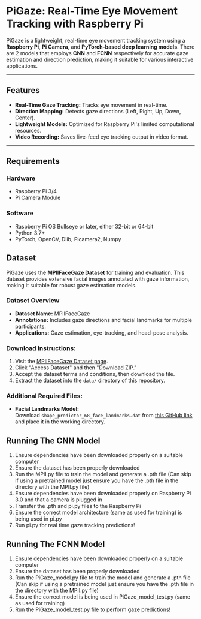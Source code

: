 # PiGaze: Real-Time Eye Movement Tracking with Raspberry Pi

PiGaze is a lightweight, real-time eye movement tracking system using a **Raspberry Pi**, **Pi Camera**, and **PyTorch-based deep learning models**. There are 2 models that employs **CNN** and **FCNN** respectively for accurate gaze estimation and direction prediction, making it suitable for various interactive applications.

---

## Features

- **Real-Time Gaze Tracking:** Tracks eye movement in real-time.
- **Direction Mapping:** Detects gaze directions (Left, Right, Up, Down, Center).
- **Lightweight Models:** Optimized for Raspberry Pi's limited computational resources.
- **Video Recording:** Saves live-feed eye tracking output in video format.

---

## Requirements

### Hardware
- Raspberry Pi 3/4
- Pi Camera Module

### Software
- Raspberry Pi OS Bullseye or later, either 32-bit or 64-bit
- Python 3.7+
- PyTorch, OpenCV, Dlib, Picamera2, Numpy


## Dataset

PiGaze uses the **MPIIFaceGaze Dataset** for training and evaluation. This dataset provides extensive facial images annotated with gaze information, making it suitable for robust gaze estimation models.

### Dataset Overview
- **Dataset Name:** MPIIFaceGaze
- **Annotations:** Includes gaze directions and facial landmarks for multiple participants.
- **Applications:** Gaze estimation, eye-tracking, and head-pose analysis.

### Download Instructions:
1. Visit the [MPIIFaceGaze Dataset page](https://doi.org/10.18419/darus-3240).
2. Click "Access Dataset" and then "Download ZIP."
3. Accept the dataset terms and conditions, then download the file.
4. Extract the dataset into the `data/` directory of this repository.

### Additional Required Files:
- **Facial Landmarks Model:**  
  Download `shape_predictor_68_face_landmarks.dat` from [this GitHub link](https://github.com/italojs/facial-landmarks-recognition/blob/master/shape_predictor_68_face_landmarks.dat) and place it in the working directory.

## Running The CNN Model
1. Ensure dependencies have been downloaded properly on a suitable computer
2. Ensure the dataset has been properly downloaded
3. Run the MPII.py file to train the model and generate a .pth file (Can skip if using a pretrained model just ensure you have the .pth file in the directory with the MPII.py file)
4. Ensure dependencies have been downloaded properly on Raspberry Pi 3.0 and that a camera is plugged in
5. Transfer the .pth and pi.py files to the Raspberry Pi
6. Ensure the correct model architecture (same as used for training) is being used in pi.py
7. Run pi.py for real time gaze tracking predictions!

## Running The FCNN Model
1. Ensure dependencies have been downloaded properly on a suitable computer
2. Ensure the dataset has been properly downloaded
3. Run the PiGaze_model.py file to train the model and generate a .pth file (Can skip if using a pretrained model just ensure you have the .pth file in the directory with the MPII.py file)
4. Ensure the correct model is being used in PiGaze_model_test.py (same as used for training)
5. Run the PiGaze_model_test.py file to perform gaze predictions!

